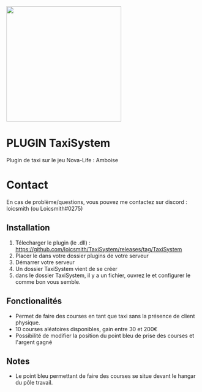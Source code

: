 <img src="https://media.discordapp.net/attachments/1174014039333031936/1186037624931106898/TaxiSystem.jpg" width="300"/>

# PLUGIN TaxiSystem

Plugin de taxi sur le jeu Nova-Life : Amboise

# Contact

En cas de problème/questions, vous pouvez me contactez sur discord : loicsmith (ou Loicsmith#0275)


## Installation
1. Télecharger le plugin (le .dll) : https://github.com/loicsmith/TaxiSystem/releases/tag/TaxiSystem
2. Placer le dans votre dossier plugins de votre serveur
3. Démarrer votre serveur
4. Un dossier TaxiSystem vient de se créer
5. dans le dossier TaxiSystem, il y a un fichier, ouvrez le et configurer le comme bon vous semble.

## Fonctionalités

- Permet de faire des courses en tant que taxi sans la présence de client physique.
- 10 courses aléatoires disponibles, gain entre 30 et 200€
- Possibilité de modifier la position du point bleu de prise des courses et l'argent gagné
  
## Notes

- Le point bleu permettant de faire des courses se situe devant le hangar du pôle travail.
